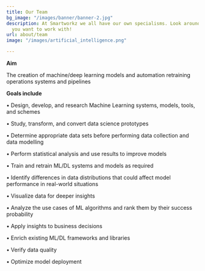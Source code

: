 ```yaml
---
title: Our Team
bg_image: "/images/banner/banner-2.jpg"
description: At Smartworkz we all have our own specialisms. Look around and see who
  you want to work with!
url: about/team
image: "/images/artificial_intelligence.png"

---
```

**Aim**

The creation of machine/deep learning models and automation retraining operations systems and pipelines

**Goals include**

• Design, develop, and research Machine Learning systems, models, tools, and schemes

• Study, transform, and convert data science prototypes

• Determine appropriate data sets before performing data collection and data modelling

• Perform statistical analysis and use results to improve models

• Train and retrain ML/DL systems and models as required

• Identify differences in data distributions that could affect model performance in real-world situations

• Visualize data for deeper insights

• Analyze the use cases of ML algorithms and rank them by their success probability

• Apply insights to business decisions

• Enrich existing ML/DL frameworks and libraries

• Verify data quality

• Optimize model deployment